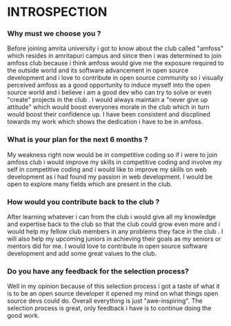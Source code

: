 
# INTROSPECTION

### Why   must   we  choose  you ?
Before joining amrita university i got to know about the club called "amfoss" which  resides in amritapuri campus and since then i was determined to join amfoss club because i think amfoss would give me the exposure required to the outside world and its software advancement in open source development and i love  to contribute in open source community so i visually perceived amfoss  as a good opportunity to induce myself into the open source world and i believe i am a good dev who can try to solve or even "create" projects in the club . I would always maintain a "never give up attitude" which would boost everyones morale in the club which in turn would boost their confidence up. I have been consistent and discplined towards my work which shows the dedication i have to be in amfoss.


### What is your plan for the next 6 months ?
 My weakness right now would be in competitive coding so if i were to join amfoss club i would improve my skills in competitive coding and involve my self in competitive coding and i would like to improve my skills on  web development as i had found my passion in web development. I would be open to explore many fields which are present in the club.



### How would you contribute back to the club ?
After learning whatever i can from the club i would give all my knowledge and expertise back to the club so that the club could grow even more and i would help my fellow club members in any problems they  face in the club . I will also help my upcoming  juniors in achieving their goals as my seniors or mentors did for me. I would love to contribute in open source software development and add some great values to the club. 

### Do you have any feedback for the selection process?
Well in my opinion because of this selection process i got a taste of what it is to be an open source developer it opened my mind on what things open source devs could do. Overall everything is just "awe-inspiring". The selection process is great, only feedback i have is to continue doing the good work.
